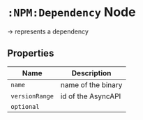# `:NPM:Dependency` Node  
  
-> represents a dependency
  
  
## Properties  
  
| Name           | Description        |
| -------------- | ------------------ |
| `name`         | name of the binary |
| `versionRange` | id of the AsyncAPI |
| `optional`     |                    |
